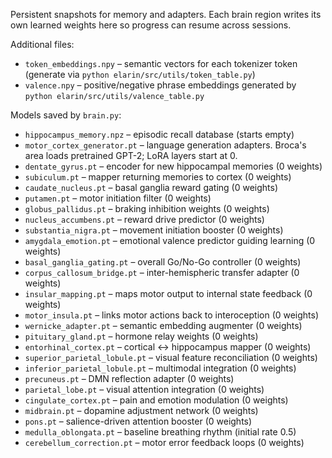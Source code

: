 Persistent snapshots for memory and adapters. Each brain region writes its
own learned weights here so progress can resume across sessions.

Additional files:
- ``token_embeddings.npy`` – semantic vectors for each tokenizer token
  (generate via ``python elarin/src/utils/token_table.py``)
- ``valence.npy`` – positive/negative phrase embeddings generated by
  ``python elarin/src/utils/valence_table.py``

Models saved by ``brain.py``:
- ``hippocampus_memory.npz`` – episodic recall database (starts empty)
- ``motor_cortex_generator.pt`` – language generation adapters. Broca's area loads pretrained GPT-2; LoRA layers start at 0.
- ``dentate_gyrus.pt`` – encoder for new hippocampal memories (0 weights)
- ``subiculum.pt`` – mapper returning memories to cortex (0 weights)
- ``caudate_nucleus.pt`` – basal ganglia reward gating (0 weights)
- ``putamen.pt`` – motor initiation filter (0 weights)
- ``globus_pallidus.pt`` – braking inhibition weights (0 weights)
- ``nucleus_accumbens.pt`` – reward drive predictor (0 weights)
- ``substantia_nigra.pt`` – movement initiation booster (0 weights)
- ``amygdala_emotion.pt`` – emotional valence predictor guiding learning (0 weights)
- ``basal_ganglia_gating.pt`` – overall Go/No-Go controller (0 weights)
- ``corpus_callosum_bridge.pt`` – inter-hemispheric transfer adapter (0 weights)
- ``insular_mapping.pt`` – maps motor output to internal state feedback (0 weights)
- ``motor_insula.pt`` – links motor actions back to interoception (0 weights)
- ``wernicke_adapter.pt`` – semantic embedding augmenter (0 weights)
- ``pituitary_gland.pt`` – hormone relay weights (0 weights)
- ``entorhinal_cortex.pt`` – cortical ↔ hippocampus mapper (0 weights)
- ``superior_parietal_lobule.pt`` – visual feature reconciliation (0 weights)
- ``inferior_parietal_lobule.pt`` – multimodal integration (0 weights)
- ``precuneus.pt`` – DMN reflection adapter (0 weights)
- ``parietal_lobe.pt`` – visual attention integration (0 weights)
- ``cingulate_cortex.pt`` – pain and emotion modulation (0 weights)
- ``midbrain.pt`` – dopamine adjustment network (0 weights)
- ``pons.pt`` – salience-driven attention booster (0 weights)
- ``medulla_oblongata.pt`` – baseline breathing rhythm (initial rate 0.5)
- ``cerebellum_correction.pt`` – motor error feedback loops (0 weights)
